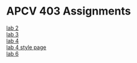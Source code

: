 # APCV 403 Assignments
[lab 2](https://ilynch22.github.io/apcv403/lab-2/index.html)\
[lab 3](https://ilynch22.github.io/apcv403/lab-3/index.html)\
[lab 4](https://ilynch22.github.io/apcv403/lab-4/index.html)\
[lab 4 style page](https://ilynch22.github.io/apcv403/lab-4/styles.css)\
[lab 6](https://ilynch22.github.io/apcv403/lab-6/index.html)

